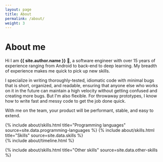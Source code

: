 ```yaml
---
layout: page
title: About
permalink: /about/
weight: 3
---
```


# **About me**

Hi I am **{{ site.author.name }}** :wave:, a software engineer with over 15 years of experience ranging from Android to back-end to deep learning. My breadth of experience makes me quick to pick up new skills.

I specialize in writing thoroughly-tested, idiomatic code with minimal bugs that is short, organized, and readable, ensuring that anyone else who works on it in the future can maintain a high velocity without getting confused and creating more bugs. But I'm also flexible. For throwaway prototypes, I know how to write fast and messy code to get the job done quick.

With me on the team, your product will be performant, stable, and easy to extend.

<div class="row">
{% include about/skills.html title="Programming languages" source=site.data.programming-languages %}
{% include about/skills.html title="Skills" source=site.data.skills %}
</div>

<div class="row">
{% include about/timeline.html %}
</div>

{% include about/skills.html title="Other skills" source=site.data.other-skills %}